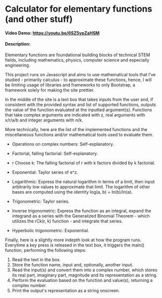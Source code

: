 # Calculator for elementary functions (and other stuff)
#### Video Demo:  <https://youtu.be/6SZ5ypZaHSM>
#### Description:
Elementary functions are foundational building blocks of technical STEM fields, including mathematics, physics, computer science and especially engineering.

This project runs on Javascript and aims to use mathematical tools that I've studied - primarily calculus - to approximate these functions, hence, I will be limiting usage of libraries and frameworks to only Bootstrap, a framework solely for making the site prettier.

In the middle of the site is a text box that takes inputs from the user and, if consistent with the provided syntax and list of supported functions, outputs the value of the function evaluated at the inputted argument(s). Functions that take complex arguments are indicated with z, real arguments with x/r/a/b and integer arguments with n/k.

More technically, here are the list of the implemented functions and the miscellaneous functions and/or mathematical tools used to evaluate them.
- Operations on complex numbers: Self-explanatory.

- Factorial, falling factorial: Self-explanatory.
- r Choose k: The falling factorial of r with k factors divided by k factorial.
- Exponential: Taylor series of e^z.
- Logarithmic: Express the natural logarithm in terms of a limit, then input arbitrarily low values to approximate that limit. The logarithm of other bases are computed using the identity log(a, b) = ln(b)/ln(a).

- Trigonometric: Taylor series.
- Inverse trigonometric: Express the function as an integral, expand the integrand as a series with the Generalized Binomial Theorem - which utilizes the rCk(r, k) function - and integrate that series.
- Hyperbolic trigonometric: Exponential.

Finally, here is a slightly more indepth look at how the program runs. Everytime a key press is released in the text box, it triggers the main() function, performing the following steps:
1. Read the text in the box.
2. Store the function name, input and, optionally, another input.
3. Read the input(s) and convert them into a complex number, which stores its real part, imaginary part, magnitude and its representation as a string.
4. Perform the evaluation based on the function and value(s), returning a complex number.
5. Print the output's representation as a string onscreen.
